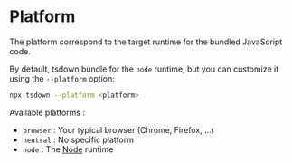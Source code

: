 # Platform

The platform correspond to the target runtime for the bundled JavaScript code.

By default, tsdown bundle for the `node` runtime, but you can customize it using the `--platform` option:

```bash
npx tsdown --platform <platform>
```

Available platforms :

- `browser` : Your typical browser (Chrome, Firefox, ...)
- `neutral` : No specific platform
- `node` : The [Node](https://nodejs.org/) runtime
